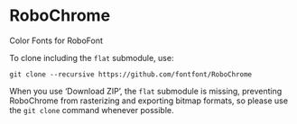 RoboChrome
==========

Color Fonts for RoboFont

To clone including the `flat` submodule, use:

    git clone --recursive https://github.com/fontfont/RoboChrome

When you use ‘Download ZIP’, the `flat` submodule is missing, preventing RoboChrome from rasterizing and exporting bitmap formats, so please use the `git clone` command whenever possible.
